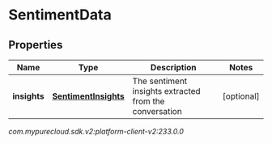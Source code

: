 # SentimentData


## Properties

| Name | Type | Description | Notes |
| ------------ | ------------- | ------------- | ------------- |
| **insights** | [**SentimentInsights**](SentimentInsights) | The sentiment insights extracted from the conversation |  [optional] |




_com.mypurecloud.sdk.v2:platform-client-v2:233.0.0_
